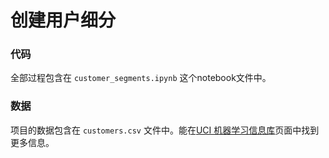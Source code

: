 # 创建用户细分

### 代码

全部过程包含在 `customer_segments.ipynb` 这个notebook文件中。

### 数据

​项目的数据包含在 `customers.csv` 文件中。能在[UCI 机器学习信息库](https://archive.ics.uci.edu/ml/datasets/Wholesale+customers)页面中找到更多信息。

